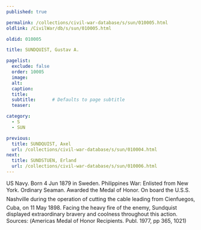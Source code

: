 ```yaml
---
published: true

permalink: /collections/civil-war-database/s/sun/010005.html
oldlink: /CivilWar/db/s/sun/010005.html

oldid: 010005

title: SUNDQUIST, Gustav A.

pagelist:
  exclude: false
  order: 10005
  image: 
  alt:
  caption:
  title:
  subtitle:      # Defaults to page subtitle
  teaser:

category: 
  - S 
  - SUN

previous:
  title: SUNDQUIST, Axel
  url: /collections/civil-war-database/s/sun/010004.html  
next:
  title: SUNDSTUEN, Erland
  url: /collections/civil-war-database/s/sun/010006.html   
---
```

US Navy. Born 4 Jun 1879 in Sweden. Philippines War: Enlisted from New York. Ordinary Seaman. Awarded the Medal of Honor. On board the &#147;U.S.S. Nashville&#148; during the operation of cutting the cable leading from Cienfuegos, Cuba, on 11 May 1898. Facing the heavy fire of the enemy, Sundquist displayed extraordinary bravery and coolness throughout this action. Sources: (&#147;America&#146;s Medal of Honor Recipients&#148;. Publ. 1977, pp 365, 1021)